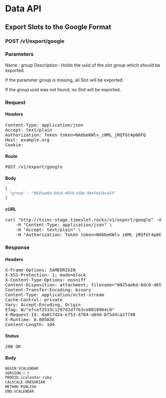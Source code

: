 # Data API

## Export Slots to the Google Format

### POST /v1/export/google

### Parameters

Name : group
Description : Holds the uuid of the slot group which should be exported.

If the parameter group is missing, all Slot will be exported.

If the group uuid was not found, no Slot will be exported.

### Request

#### Headers

<pre>Content-Type: application/json
Accept: text/plain
Authorization: Token token=NA6beKWlv_z8ML_jRQfGt4p06FQ
Host: example.org
Cookie: </pre>

#### Route

<pre>POST /v1/export/google</pre>

#### Body
```javascript
{
  "group" : "0025ae6d-0dc0-465d-a38e-94efed1bca43"
}
```


#### cURL

<pre class="request">curl &quot;http://tsinc-stage.timeslot.rocks/v1/export/google&quot; -d &#39;{&quot;group&quot;:&quot;0025ae6d-0dc0-465d-a38e-94efed1bca43&quot;}&#39; -X POST \
	-H &quot;Content-Type: application/json&quot; \
	-H &quot;Accept: text/plain&quot; \
	-H &quot;Authorization: Token token=NA6beKWlv_z8ML_jRQfGt4p06FQ&quot;</pre>

### Response

#### Headers

<pre>X-Frame-Options: SAMEORIGIN
X-XSS-Protection: 1; mode=block
X-Content-Type-Options: nosniff
Content-Disposition: attachment; filename=&quot;0025ae6d-0dc0-465d-a38e-94efed1bca43.ical&quot;
Content-Transfer-Encoding: binary
Content-Type: application/octet-stream
Cache-Control: private
Vary: Accept-Encoding, Origin
ETag: W/&quot;efcef2533c1297d2d77b3ce0018964c0&quot;
X-Request-Id: da017d2a-e753-4784-a84d-bf5d4ca27748
X-Runtime: 0.005836
Content-Length: 104</pre>

#### Status

<pre>200 OK</pre>

#### Body

```javascript
BEGIN:VCALENDAR
VERSION:2.0
PRODID:icalendar-ruby
CALSCALE:GREGORIAN
METHOD:PUBLISH
END:VCALENDAR

```

